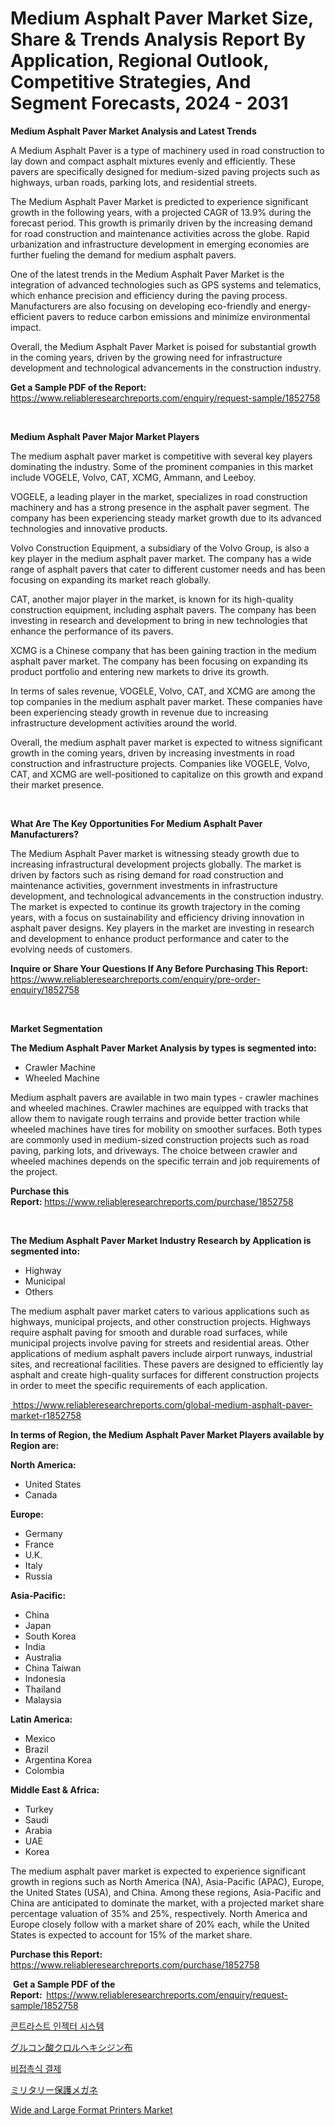 <p><h1>Medium Asphalt Paver Market Size, Share & Trends Analysis Report By Application, Regional Outlook, Competitive Strategies, And Segment Forecasts, 2024 - 2031</h1></p><p><strong>Medium Asphalt Paver Market Analysis and Latest Trends</strong></p>
<p><p>A Medium Asphalt Paver is a type of machinery used in road construction to lay down and compact asphalt mixtures evenly and efficiently. These pavers are specifically designed for medium-sized paving projects such as highways, urban roads, parking lots, and residential streets.</p><p>The Medium Asphalt Paver Market is predicted to experience significant growth in the following years, with a projected CAGR of 13.9% during the forecast period. This growth is primarily driven by the increasing demand for road construction and maintenance activities across the globe. Rapid urbanization and infrastructure development in emerging economies are further fueling the demand for medium asphalt pavers.</p><p>One of the latest trends in the Medium Asphalt Paver Market is the integration of advanced technologies such as GPS systems and telematics, which enhance precision and efficiency during the paving process. Manufacturers are also focusing on developing eco-friendly and energy-efficient pavers to reduce carbon emissions and minimize environmental impact.</p><p>Overall, the Medium Asphalt Paver Market is poised for substantial growth in the coming years, driven by the growing need for infrastructure development and technological advancements in the construction industry.</p></p>
<p><strong>Get a Sample PDF of the Report:&nbsp;</strong> <a href="https://www.reliableresearchreports.com/enquiry/request-sample/1852758">https://www.reliableresearchreports.com/enquiry/request-sample/1852758</a></p>
<p>&nbsp;</p>
<p><strong>Medium Asphalt Paver Major Market Players</strong></p>
<p><p>The medium asphalt paver market is competitive with several key players dominating the industry. Some of the prominent companies in this market include VOGELE, Volvo, CAT, XCMG, Ammann, and Leeboy.</p><p>VOGELE, a leading player in the market, specializes in road construction machinery and has a strong presence in the asphalt paver segment. The company has been experiencing steady market growth due to its advanced technologies and innovative products.</p><p>Volvo Construction Equipment, a subsidiary of the Volvo Group, is also a key player in the medium asphalt paver market. The company has a wide range of asphalt pavers that cater to different customer needs and has been focusing on expanding its market reach globally.</p><p>CAT, another major player in the market, is known for its high-quality construction equipment, including asphalt pavers. The company has been investing in research and development to bring in new technologies that enhance the performance of its pavers.</p><p>XCMG is a Chinese company that has been gaining traction in the medium asphalt paver market. The company has been focusing on expanding its product portfolio and entering new markets to drive its growth.</p><p>In terms of sales revenue, VOGELE, Volvo, CAT, and XCMG are among the top companies in the medium asphalt paver market. These companies have been experiencing steady growth in revenue due to increasing infrastructure development activities around the world.</p><p>Overall, the medium asphalt paver market is expected to witness significant growth in the coming years, driven by increasing investments in road construction and infrastructure projects. Companies like VOGELE, Volvo, CAT, and XCMG are well-positioned to capitalize on this growth and expand their market presence.</p></p>
<p>&nbsp;</p>
<p><strong>What Are The Key Opportunities For Medium Asphalt Paver Manufacturers?</strong></p>
<p><p>The Medium Asphalt Paver market is witnessing steady growth due to increasing infrastructural development projects globally. The market is driven by factors such as rising demand for road construction and maintenance activities, government investments in infrastructure development, and technological advancements in the construction industry. The market is expected to continue its growth trajectory in the coming years, with a focus on sustainability and efficiency driving innovation in asphalt paver designs. Key players in the market are investing in research and development to enhance product performance and cater to the evolving needs of customers.</p></p>
<p><strong>Inquire or Share Your Questions If Any Before Purchasing This Report:</strong> <a href="https://www.reliableresearchreports.com/enquiry/pre-order-enquiry/1852758">https://www.reliableresearchreports.com/enquiry/pre-order-enquiry/1852758</a></p>
<p>&nbsp;</p>
<p><strong>Market Segmentation</strong></p>
<p><strong>The Medium Asphalt Paver Market Analysis by types is segmented into:</strong></p>
<p><ul><li>Crawler Machine</li><li>Wheeled Machine</li></ul></p>
<p><p>Medium asphalt pavers are available in two main types - crawler machines and wheeled machines. Crawler machines are equipped with tracks that allow them to navigate rough terrains and provide better traction while wheeled machines have tires for mobility on smoother surfaces. Both types are commonly used in medium-sized construction projects such as road paving, parking lots, and driveways. The choice between crawler and wheeled machines depends on the specific terrain and job requirements of the project.</p></p>
<p><strong>Purchase this Report:&nbsp;</strong><a href="https://www.reliableresearchreports.com/purchase/1852758">https://www.reliableresearchreports.com/purchase/1852758</a></p>
<p>&nbsp;</p>
<p><strong>The Medium Asphalt Paver Market Industry Research by Application is segmented into:</strong></p>
<p><ul><li>Highway</li><li>Municipal</li><li>Others</li></ul></p>
<p><p>The medium asphalt paver market caters to various applications such as highways, municipal projects, and other construction projects. Highways require asphalt paving for smooth and durable road surfaces, while municipal projects involve paving for streets and residential areas. Other applications of medium asphalt pavers include airport runways, industrial sites, and recreational facilities. These pavers are designed to efficiently lay asphalt and create high-quality surfaces for different construction projects in order to meet the specific requirements of each application.</p></p>
<p><a href="https://www.reliableresearchreports.com/global-medium-asphalt-paver-market-r1852758">&nbsp;https://www.reliableresearchreports.com/global-medium-asphalt-paver-market-r1852758</a></p>
<p><strong>In terms of Region, the Medium Asphalt Paver Market Players available by Region are:</strong></p>
<p>
    <p> <strong> North America: </strong>
        <ul>
            <li>United States</li>
            <li>Canada</li>
        </ul>
        </p> 
    <p> <strong> Europe: </strong>
        <ul>
            <li>Germany</li>
            <li>France</li>
            <li>U.K.</li>
            <li>Italy</li>
            <li>Russia</li>
        </ul>
        </p> 
    <p> <strong> Asia-Pacific: </strong>
        <ul>
            <li>China</li>
            <li>Japan</li>
            <li>South Korea</li>
            <li>India</li>
            <li>Australia</li>
            <li>China Taiwan</li>
            <li>Indonesia</li>
            <li>Thailand</li>
            <li>Malaysia</li>
        </ul>
        </p> 
    <p> <strong> Latin America: </strong>
        <ul>
            <li>Mexico</li>
            <li>Brazil</li>
            <li>Argentina Korea</li>
            <li>Colombia</li>
        </ul>
        </p> 
    <p> <strong> Middle East & Africa: </strong>
        <ul>
            <li>Turkey</li>
            <li>Saudi</li>
            <li>Arabia</li>
            <li>UAE</li>
            <li>Korea</li>
        </ul>
    </p>
    </p>
<p><p>The medium asphalt paver market is expected to experience significant growth in regions such as North America (NA), Asia-Pacific (APAC), Europe, the United States (USA), and China. Among these regions, Asia-Pacific and China are anticipated to dominate the market, with a projected market share percentage valuation of 35% and 25%, respectively. North America and Europe closely follow with a market share of 20% each, while the United States is expected to account for 15% of the market share.</p></p>
<p><strong>Purchase this Report: </strong><a href="https://www.reliableresearchreports.com/purchase/1852758">https://www.reliableresearchreports.com/purchase/1852758</a></p>
<p>&nbsp;<strong>Get a Sample PDF of the Report:&nbsp;&nbsp;</strong><a href="https://www.reliableresearchreports.com/enquiry/request-sample/1852758">https://www.reliableresearchreports.com/enquiry/request-sample/1852758</a></p>
<p><strong></strong></p>
<p><p><a href="https://github.com/Maeennan456456/Market-Research-Report-List-1/blob/main/446606239469.md">콘트라스트 인젝터 시스템</a></p><p><a href="https://github.com/JaydaWisoky2014/Market-Research-Report-List-1/blob/main/171562542877.md">グルコン酸クロルヘキシジン布</a></p><p><a href="https://github.com/vsap75a286l/Market-Research-Report-List-1/blob/main/144602539468.md">비접촉식 결제</a></p><p><a href="https://github.com/joaejkdzgyljvo6/Market-Research-Report-List-1/blob/main/366445542876.md">ミリタリー保護メガネ</a></p><p><a href="https://github.com/kathiaseamanalvaradovlprc2h/Market-Research-Report-List-2/blob/main/wide-and-large-format-printers-market.md">Wide and Large Format Printers Market</a></p></p>